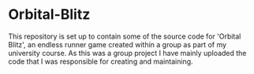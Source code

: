 # Orbital-Blitz
This repository is set up to contain some of the source code for 'Orbital Blitz', an endless runner game created within a group as part of my university course.
As this was a group project I have mainly uploaded the code that I was responsible for creating and maintaining.

